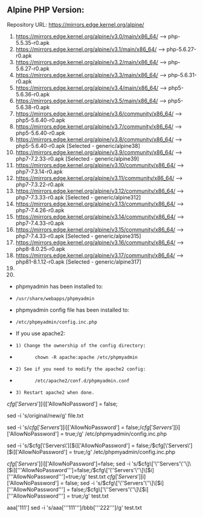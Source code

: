 ## Alpine PHP Version:
Repository URL: https://mirrors.edge.kernel.org/alpine/
1. https://mirrors.edge.kernel.org/alpine/v3.0/main/x86_64/  -->  php-5.5.35-r0.apk
2. https://mirrors.edge.kernel.org/alpine/v3.1/main/x86_64/  -->  php-5.6.27-r0.apk
3. https://mirrors.edge.kernel.org/alpine/v3.2/main/x86_64/  -->  php-5.6.27-r0.apk
4. https://mirrors.edge.kernel.org/alpine/v3.3/main/x86_64/  -->  php-5.6.31-r0.apk
5. https://mirrors.edge.kernel.org/alpine/v3.4/main/x86_64/  -->  php5-5.6.36-r0.apk
6. https://mirrors.edge.kernel.org/alpine/v3.5/main/x86_64/  -->  php5-5.6.38-r0.apk
7. https://mirrors.edge.kernel.org/alpine/v3.6/community/x86_64/  -->  php5-5.6.40-r0.apk
8. https://mirrors.edge.kernel.org/alpine/v3.7/community/x86_64/  -->  php5-5.6.40-r0.apk
9. https://mirrors.edge.kernel.org/alpine/v3.8/community/x86_64/  -->  php5-5.6.40-r0.apk  [Selected - generic/alpine38]
10. https://mirrors.edge.kernel.org/alpine/v3.9/community/x86_64/  -->  php7-7.2.33-r0.apk  [Selected - generic/alpine39]
11. https://mirrors.edge.kernel.org/alpine/v3.10/community/x86_64/  -->  php7-7.3.14-r0.apk
12. https://mirrors.edge.kernel.org/alpine/v3.11/community/x86_64/  -->  php7-7.3.22-r0.apk
13. https://mirrors.edge.kernel.org/alpine/v3.12/community/x86_64/  -->  php7-7.3.33-r0.apk  [Selected - generic/alpine312]
14. https://mirrors.edge.kernel.org/alpine/v3.13/community/x86_64/  -->  php7-7.4.26-r0.apk
15. https://mirrors.edge.kernel.org/alpine/v3.14/community/x86_64/  -->  php7-7.4.33-r0.apk
16. https://mirrors.edge.kernel.org/alpine/v3.15/community/x86_64/  -->  php7-7.4.33-r0.apk  [Selected - generic/alpine315]
17. https://mirrors.edge.kernel.org/alpine/v3.16/community/x86_64/  --> php8-8.0.25-r0.apk
18. https://mirrors.edge.kernel.org/alpine/v3.17/community/x86_64/  --> php81-8.1.12-r0.apk  [Selected - generic/alpine317]
19. 
20. 


* phpmyadmin has been installed to:
*     /usr/share/webapps/phpmyadmin
* phpmyadmin config file has been installed to:
*     /etc/phpmyadmin/config.inc.php
* If you use apache2:
*     1) Change the ownership of the config directory:
*            chown -R apache:apache /etc/phpmyadmin
*     2) See if you need to modify the apache2 config:
*            /etc/apache2/conf.d/phpmyadmin.conf
*     3) Restart apache2 when done.






$cfg['Servers'][$i]['AllowNoPassword'] = false;

sed -i 's/original/new/g' file.txt

sed -i 's/$cfg['Servers'][$i]['AllowNoPassword'] = false;/$cfg['Servers'][$i]['AllowNoPassword'] = true;/g' /etc/phpmyadmin/config.inc.php

sed -i 's/$cfg[\'Servers\'][$i][\'AllowNoPassword\'] = false;/$cfg[\'Servers\'][$i][\'AllowNoPassword\'] = true;/g' /etc/phpmyadmin/config.inc.php





$cfg['Servers'][$i]['AllowNoPassword']=false;
sed -i 's/$cfg\['\''Servers'\''\]\[$i\]\['\''AllowNoPassword'\''\]=false;/$cfg\['\''Servers'\''\]\[$i\]\['\''AllowNoPassword'\''\]=true;/g' test.txt
$cfg['Servers'][$i]['AllowNoPassword'] = false;
sed -i 's/$cfg\['\''Servers'\''\]\[$i\]\['\''AllowNoPassword'\''\] = false;/$cfg\['\''Servers'\''\]\[$i\]\['\''AllowNoPassword'\''\] = true;/g' test.txt



aaa['111']
sed -i 's/aaa\['\''111'\''\]/bbb['\''222'\'']/g' test.txt